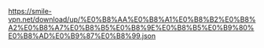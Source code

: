 https://smile-vpn.net/download/up/%E0%B8%AA%E0%B8%A1%E0%B8%B2%E0%B8%A2%E0%B8%A7%E0%B8%B5%E0%B8%9E%E0%B8%B5%E0%B9%80%E0%B8%AD%E0%B9%87%E0%B8%99.json
